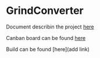 # GrindConverter

Document describin the project [here](https://cdn.discordapp.com/attachments/750129415886864414/875650046656385024/SPOILER_GrinderApp.pdf)

Canban board can be found [here](https://tree.taiga.io/project/adriannecula-grinderapp/kanban) 

Build can be found [here](add link)
